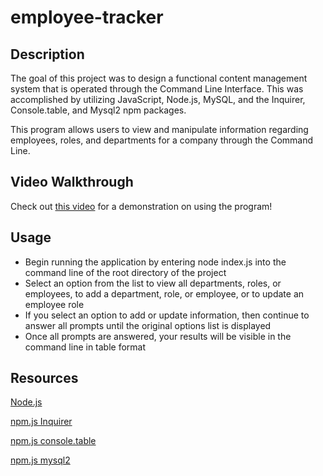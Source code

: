 # employee-tracker
## Description
The goal of this project was to design a functional content management system that is operated through the Command Line Interface. This was accomplished by utilizing JavaScript, Node.js, MySQL, and the Inquirer, Console.table, and Mysql2 npm packages.

This program allows users to view and manipulate information regarding employees, roles, and departments for a company through the Command Line.
## Video Walkthrough
Check out [this video](https://drive.google.com/file/d/1zJjFksp9BhiHhudGoxXiXJxfO0cQPc8s/view) for a demonstration on using the program!
## Usage
- Begin running the application by entering node index.js into the command line of the root directory of the project
- Select an option from the list to view all departments, roles, or employees, to add a department, role, or employee, or to update an employee role
- If you select an option to add or update information, then continue to answer all prompts until the original options list is displayed
- Once all prompts are answered, your results will be visible in the command line in table format 
## Resources
[Node.js](https://nodejs.org/)

[npm.js Inquirer](https://www.npmjs.com/package/inquirer)

[npm.js console.table](https://www.npmjs.com/package/console.table)

[npm.js mysql2](https://www.npmjs.com/package/mysql2)